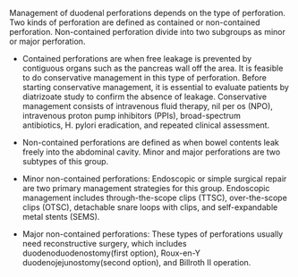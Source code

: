 Management of duodenal perforations depends on the type of perforation. Two kinds of perforation are defined as contained or non-contained perforation. Non-contained perforation divide into two subgroups as minor or major perforation.

- Contained perforations are when free leakage is prevented by contiguous organs such as the pancreas wall off the area. It is feasible to do conservative management in this type of perforation. Before starting conservative management, it is essential to evaluate patients by diatrizoate study to confirm the absence of leakage. Conservative management consists of intravenous fluid therapy, nil per os (NPO), intravenous proton pump inhibitors (PPIs), broad-spectrum antibiotics, H. pylori eradication, and repeated clinical assessment.

- Non-contained perforations are defined as when bowel contents leak freely into the abdominal cavity. Minor and major perforations are two subtypes of this group.
- Minor non-contained perforations: Endoscopic or simple surgical repair are two primary management strategies for this group. Endoscopic management includes through-the-scope clips (TTSC), over-the-scope clips (OTSC), detachable snare loops with clips, and self-expandable metal stents (SEMS).
- Major non-contained perforations: These types of perforations usually need reconstructive surgery, which includes duodenoduodenostomy(first option), Roux-en-Y duodenojejunostomy(second option), and Billroth II operation.